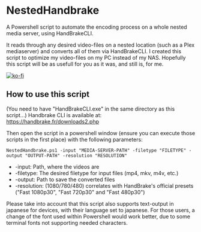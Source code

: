 # NestedHandbrake
A Powershell script to automate the encoding process on a whole nested media server, using HandBrakeCLI.

It reads through any desired video-files on a nested location (such as a Plex mediaserver) and converts all of them via HandBrakeCLI. I created this script to optimize my video-files on my PC instead of my NAS. Hopefully this script will be as usefull for you as it was, and still is, for me.

[![ko-fi](https://www.ko-fi.com/img/githubbutton_sm.svg)](https://ko-fi.com/F1F51BI4D)


## How to use this script
(You need to have "HandBrakeCLI.exe" in the same directory as this script...)
Handbrake CLI is available at: https://handbrake.fr/downloads2.php

Then open the script in a powershell window (ensure you can execute those scripts in the first place) with the following parameters:

`NestedHandbrake.ps1 -input "MEDIA-SERVER-PATH" -filetype "FILETYPE" -output "OUTPUT-PATH" -resolution "RESOLUTION"`

* -input: Path, where the videos are
* -filetype: The desired filetype for input files (mp4, mkv, m4v, etc.)
* -output: Path to save the converted files
* -resolution: (1080/780/480) correlates with HandBrake's official presets ("Fast 1080p30", "Fast 720p30" and "Fast 480p30")

Please take into account that this script also supports text-output in japanese for devices, with their language set to japanese. For those users, a change of the font used within Powershell would work better, due to some terminal fonts not supporting needed characters.
